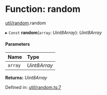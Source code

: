 # Function: random

[util/random](../modules/util_random.md).random

▸ `Const` **random**(`array`: *Uint8Array*): *Uint8Array*

#### Parameters

| Name | Type |
| :------ | :------ |
| `array` | *Uint8Array* |

**Returns:** *Uint8Array*

Defined in: [util/random.ts:7](https://github.com/panva/jose/blob/v3.12.1/src/util/random.ts#L7)
